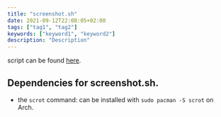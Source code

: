 ```yaml
---
title: "screenshot.sh"
date: 2021-09-12T22:08:05+02:00
tags: ["tag1", "tag2"]
keywords: ["keyword1", "keyword2"]
description: "Description"
---
```


script can be found [here](https://github.com/a2n-s/dotfiles/blob/main/scripts/screenshot.sh).


## Dependencies for screenshot.sh.
- the `scrot` command: can be installed with `sudo pacman -S scrot` on Arch.
